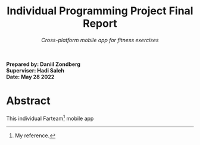 <div align="center">
  <h1>Individual Programming Project Final Report</h1>
  <i>Cross-platform mobile app for fitness exercises</i>
  </br></br></br>
</div>

<p align="left">
  <strong> 
    Prepared by: Daniil Zondberg </br>
    Superviser: Hadi Saleh </br>
    Date: May 28 2022
  </strong>
</p>

# Abstract
This individual
  Farteam[^1] mobile app




  [^1]: My reference.
